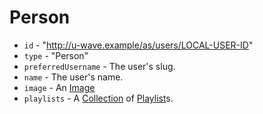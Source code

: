 # Person

 - `id` - "http://u-wave.example/as/users/LOCAL-USER-ID"
 - `type` - "Person"
 - `preferredUsername` - The user's slug.
 - `name` - The user's name.
 - `image` - An [Image](https://www.w3.org/TR/activitystreams-vocabulary/#dfn-image)
 - `playlists` - A [Collection](https://www.w3.org/TR/activitystreams-vocabulary/#dfn-collection) of [Playlist](./playlist.md)s.
